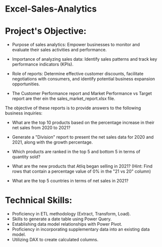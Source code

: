 # Excel-Sales-Analytics
# Project's Objective:
- Purpose of sales analytics: Empower businesses to monitor and evaluate their sales activities and performance.

- Importance of analyzing sales data: Identify sales patterns and track key performance indicators (KPIs).

- Role of reports: Determine effective customer discounts, facilitate negotiations with consumers, and identify potential business expansion opportunities.

- The Customer Performance report and Market Performance vs Target report are ther ein the sales_market_report.xlsx file.

The objective of these reports is to provide answers to the following business inquiries:

- What are the top 10 products based on the percentage increase in their net sales from 2020 to 2021?

- Generate a "Division" report to present the net sales data for 2020 and 2021, along with the growth percentage.

- Which products are ranked in the top 5 and bottom 5 in terms of quantity sold?

- What are the new products that Atliq began selling in 2021? (Hint: Find rows that contain a percentage value of 0% in the "21 vs 20" column)

- What are the top 5 countries in terms of net sales in 2021?

# Technical Skills:
- Proficiency in ETL methodology (Extract, Transform, Load).
- Skills to generate a date table using Power Query.
- Establishing data model relationships with Power Pivot.
- Proficiency in incorporating supplementary data into an existing data model.
- Utilizing DAX to create calculated columns.


